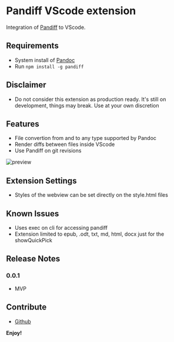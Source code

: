 # Pandiff VScode extension

Integration of [Pandiff](https://github.com/davidar/pandiff) to VScode.

## Requirements

- System install of [Pandoc](https://pandoc.org/installing.html)
- Run `npm install -g pandiff`

## Disclaimer

- Do not consider this extension as production ready. It's still on development, things may break. Use at your own discretion




## Features

- File convertion from and to any type supported by Pandoc
- Render diffs between files inside VScode
- Use Pandiff on git revisions


![preview](https://raw.githubusercontent.com/carafelix/pandiff-vscode/main/img/gateway.gif)


## Extension Settings

- Styles of the webview can be set directly on the style.html files

## Known Issues

- Uses exec on cli for accessing pandiff 
- Extension limited to epub, .odt, txt, md, html, docx just for the showQuickPick

## Release Notes

### 0.0.1

- MVP

## Contribute

* [Github](https://github.com/carafelix/pandiff-vscode)

**Enjoy!**

